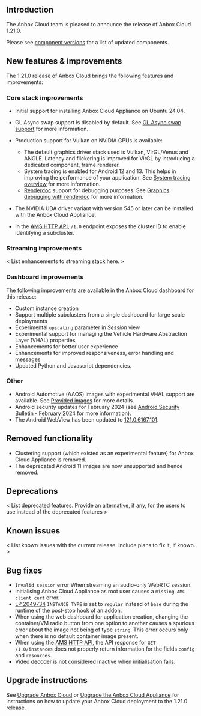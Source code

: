 ## Introduction

The Anbox Cloud team is pleased to announce the release of Anbox Cloud 1.21.0.

Please see [component versions](https://anbox-cloud.io/docs/reference/component-versions) for a list of updated components.

## New features & improvements

The 1.21.0 release of Anbox Cloud brings the following features and improvements:

### Core stack improvements

* Initial support for installing Anbox Cloud Appliance on Ubuntu 24.04.<!--AC-2229-->
* GL Async swap support is disabled by default. See [GL Async swap support](https://discourse.ubuntu.com/t/ams-configuration/20872#gl-async-swap-support-11) for more information.<!--AC-2228-->
* Production support for Vulkan on NVIDIA GPUs is available:
  - The default graphics driver stack used is Vulkan, VirGL/Venus and ANGLE. Latency and flickering is improved for VirGL by introducing a dedicated component, frame renderer. <!--AC-2152-->
  - System tracing is enabled for Android 12 and 13. This helps in improving the performance of your application. See [System tracing overview](https://developer.android.com/topic/performance/tracing) for more information. <!--AC-2161-->
  - [Renderdoc](https://github.com/baldurk/renderdoc) support for debugging purposes. See [Graphics debugging with renderdoc](tbd) for more information. <!--AC-2093-->

* The NVIDIA UDA driver variant with version 545 or later can be installed with the Anbox Cloud Appliance.<!--AC-2259-->
* In the [AMS HTTP API](https://anbox-cloud.github.io/latest/ams/), `/1.0` endpoint exposes the cluster ID to enable identifying a subcluster.<!--AC-2148-->

### Streaming improvements

< List enhancements to streaming stack here. >

### Dashboard improvements

The following improvements are available in the Anbox Cloud dashboard for this release:

* Custom instance creation
* Support multiple subclusters from a single dashboard for large scale deployments
* Experimental `upscaling` parameter in *Session* view
* Experimental support for managing the Vehicle Hardware Abstraction Layer (VHAL) properties
* Enhancements for better user experience
* Enhancements for improved responsiveness, error handling and messages
* Updated Python and Javascript dependencies.

### Other

* Android Automotive (AAOS) images with experimental VHAL support are available. See [Provided images](https://anbox-cloud.io/docs/reference/provided-images) for more details.
* Android security updates for February 2024 (see [Android Security Bulletin - February 2024](tbd) for more information).<!--AC-2249-->
* The Android WebView has been updated to [121.0.6167.101](https://chromereleases.googleblog.com/2024/01/chrome-for-android-update_0750350412.html).

## Removed functionality

* Clustering support (which existed as an experimental feature) for Anbox Cloud Appliance is removed.<!--AC-2176-->
* The deprecated Android 11 images are now unsupported and hence removed.<!--AC-2108-->

## Deprecations

< List deprecated features. Provide an alternative, if any, for the users to use instead of the deprecated features >

## Known issues

< List known issues with the current release. Include plans to fix it, if known. >

## Bug fixes

* `Invalid session` error When streaming an audio-only WebRTC session.<!--AC-2256-->
* Initialising Anbox Cloud Appliance as root user causes a `missing AMC client cert` error. <!--AC-2255-->
* [LP 2049734](https://bugs.launchpad.net/anbox-cloud/+bug/2049734) `INSTANCE_TYPE` is set to `regular` instead of `base` during the runtime of the post-stop hook of an addon.<!--AC-2238-->
* When using the web dashboard for application creation, changing the container/VM radio button from one option to another causes a spurious error about the image not being of type `string`. This error occurs only when there is no default container image present.<!--AC-2178-->
* When using the [AMS HTTP API](https://anbox-cloud.github.io/latest/ams/), the API response for `GET /1.0/instances` does not properly return information for the fields `config` and `resources`. <!--AC-2156-->
* Video decoder is not considered inactive when initialisation fails. <!--AC-2071-->

## Upgrade instructions

See [Upgrade Anbox Cloud](https://anbox-cloud.io/docs/howto/update/upgrade-anbox) or [Upgrade the Anbox Cloud Appliance](https://anbox-cloud.io/docs/howto/update/upgrade-appliance) for instructions on how to update your Anbox Cloud deployment to the 1.21.0 release.

